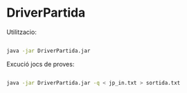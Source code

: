 # DriverPartida

Utilitzacio:

```sh

java -jar DriverPartida.jar

```

Excució jocs de proves:

```sh

java -jar DriverPartida.jar -q < jp_in.txt > sortida.txt

```

